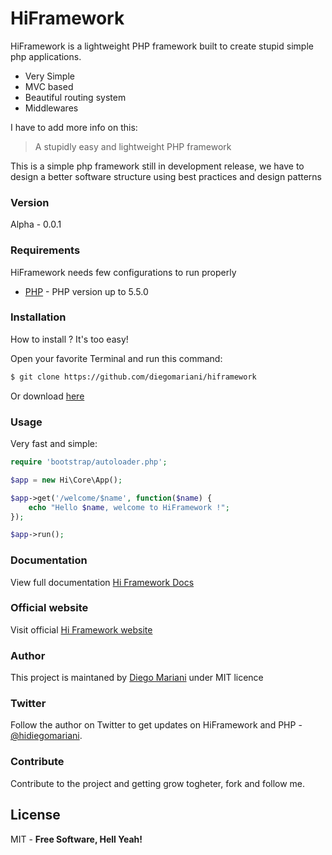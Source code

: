 # HiFramework

HiFramework is a lightweight PHP framework built to create stupid simple php applications.

  - Very Simple
  - MVC based
  - Beautiful routing system
  - Middlewares

I have to add more info on this:

> A stupidly easy and lightweight PHP framework

This is a simple php framework still in development release, we have to design a better software structure using best practices and design patterns  

### Version
Alpha - 0.0.1

### Requirements

HiFramework needs few configurations to run properly

* [PHP] - PHP version up to 5.5.0

### Installation

How to install ? It's too easy!

Open your favorite Terminal and run this command:


```sh
$ git clone https://github.com/diegomariani/hiframework
```

Or download [here](https://github.com/diegomariani/HiFramework/tarball/master)

### Usage

Very fast and simple:

```php
require 'bootstrap/autoloader.php';

$app = new Hi\Core\App();

$app->get('/welcome/$name', function($name) {
    echo "Hello $name, welcome to HiFramework !";
});

$app->run();
```

### Documentation

View full documentation [Hi Framework Docs](http://hiframework.diegomariani.com/docs)


### Official website

Visit official [Hi Framework website](http://hiframework.diegomariani.com/)

### Author

This project is maintaned by [Diego Mariani](http://diegomariani.com) under MIT licence

### Twitter

Follow the author on Twitter to get updates on HiFramework and PHP - [@hidiegomariani](https://twitter.com/hidiegomariani).

### Contribute 

Contribute to the project and getting grow togheter, fork and follow me.


License
----

MIT -
**Free Software, Hell Yeah!**

[PHP]:http://php.net/

